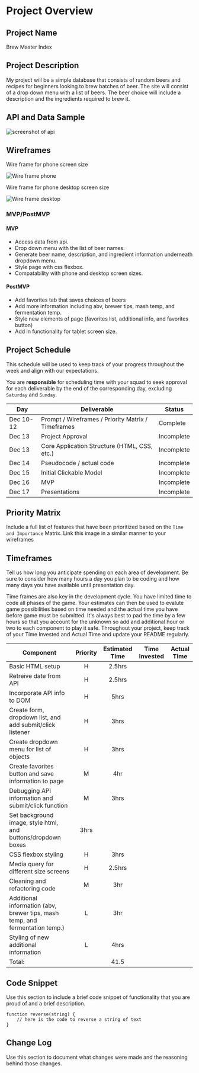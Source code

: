 # Project Overview

## Project Name

Brew Master Index

## Project Description

My project will be a simple database that consists of random beers and recipes for beginners looking to brew batches of beer. The site will consist of a drop down menu with a list of beers. The beer choice will include a description and the ingredients required to brew it.

## API and Data Sample

![screenshot of api](./assets/api_screenshot.png)

## Wireframes
Wire frame for phone screen size

![Wire frame phone](./assets/phone.png)

Wire frame for phone desktop screen size

![Wire frame desktop](./assets/desktop.png)
### MVP/PostMVP


#### MVP 

* Access data from api.
* Drop down menu with the list of beer names.
* Generate beer name, description, and ingredient information underneath dropdown menu.
* Style page with css flexbox.
* Compatability with phone and desktop screen sizes.

#### PostMVP  

* Add favorites tab that saves choices of beers
* Add more information including abv, brewer tips, mash temp, and fermentation temp.
* Style new elements of page (favorites list, additional info, and favorites button)
* Add in functionality for tablet screen size.


## Project Schedule

This schedule will be used to keep track of your progress throughout the week and align with our expectations.  

You are **responsible** for scheduling time with your squad to seek approval for each deliverable by the end of the corresponding day, excluding `Saturday` and `Sunday`.

|  Day | Deliverable | Status
|---|---| ---|
|Dec 10-12| Prompt / Wireframes / Priority Matrix / Timeframes | Complete
|Dec 13| Project Approval | Incomplete
|Dec 13| Core Application Structure (HTML, CSS, etc.) | Incomplete
|Dec 14| Pseudocode / actual code | Incomplete
|Dec 15| Initial Clickable Model  | Incomplete
|Dec 16| MVP | Incomplete
|Dec 17| Presentations | Incomplete

## Priority Matrix

Include a full list of features that have been prioritized based on the `Time and Importance` Matrix.  Link this image in a similar manner to your wireframes

## Timeframes

Tell us how long you anticipate spending on each area of development. Be sure to consider how many hours a day you plan to be coding and how many days you have available until presentation day.

Time frames are also key in the development cycle.  You have limited time to code all phases of the game.  Your estimates can then be used to evalute game possibilities based on time needed and the actual time you have before game must be submitted. It's always best to pad the time by a few hours so that you account for the unknown so add and additional hour or two to each component to play it safe. Throughout your project, keep track of your Time Invested and Actual Time and update your README regularly.

| Component | Priority | Estimated Time | Time Invested | Actual Time |
| --- | :---: |  :---: | :---: | :---: |
| Basic HTML setup| H | 2.5hrs|  |  |
| Retreive date from API | H | 2.5hrs|  | |
| Incorporate API info to DOM| H | 5hrs| | |
| Create form, dropdown list, and add submit/click listener| H | 3hrs | | |
| Create dropdown menu for list of objects| H | 3hrs| | |
| Create favorites button and save information to page| M | 4hr| | |
| Debugging API information and submit/click function| M | 3hrs | | |
| Set background image, style html, and buttons/dropdown boxes| 3hrs| ||
| CSS flexbox styling| H | 3hrs| | |
| Media query for different size screens| H | 2.5hrs| | |
| Cleaning and refactoring code| M | 3hr| | |
| Additional information (abv, brewer tips, mash temp, and fermentation temp.)| L | 3hr| | |
| Styling of new additional information| L | 4hrs| | |
|Total:| | 41.5| | |



## Code Snippet

Use this section to include a brief code snippet of functionality that you are proud of and a brief description.  

```
function reverse(string) {
	// here is the code to reverse a string of text
}
```

## Change Log
 Use this section to document what changes were made and the reasoning behind those changes.  